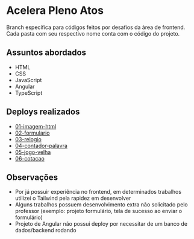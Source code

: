 # Acelera Pleno Atos

Branch específica para códigos feitos por desafios da área de frontend. Cada pasta com seu respectivo nome conta com o código do projeto.

## Assuntos abordados

- HTML
- CSS
- JavaScript
- Angular
- TypeScript

## Deploys realizados

- [01-imagem-html](https://65bfdf94d0b1bf926145a309--sparkling-mooncake-445d0a.netlify.app/)
- [02-formulario](https://65bfde4af55590935148cc6f--exquisite-blancmange-f20648.netlify.app/)
- [03-relogio](https://65bfde7b5c84e59274045212--dainty-blini-cae31c.netlify.app/)
- [04-contador-palavra](https://65bfde9c9ae48693ab2a5e4d--comforting-axolotl-9cd8f1.netlify.app/)
- [05-jogo-velha](https://65bfdfc4f775d991639d7e7d--benevolent-pithivier-16263e.netlify.app/)
- [06-cotacao](https://65bfe0ce3dab3394a9de946b--jade-hotteok-60a35f.netlify.app/)

## Observações

- Por já possuir experiência no frontend, em determinados trabalhos utilizei o Tailwind pela rapidez em desenvolver
- Alguns trabalhos possuem desenvolvimento extra não solicitado pelo professor (exemplo: projeto formulário, tela de sucesso ao enviar o formulário)
- Projeto de Angular não possui deploy por necessitar de um banco de dados/backend rodando
